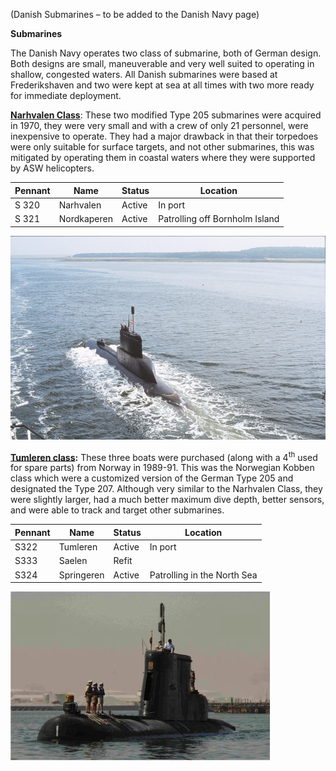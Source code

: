 (Danish Submarines – to be added to the Danish Navy page)

**Submarines**

The Danish Navy operates two class of submarine, both of German design.
Both designs are small, maneuverable and very well suited to operating
in shallow, congested waters. All Danish submarines were based at
Frederikshaven and two were kept at sea at all times with two more ready
for immediate deployment.

[**Narhvalen Class**](https://en.wikipedia.org/wiki/Type_205_submarine):
These two modified Type 205 submarines were acquired in 1970, they were
very small and with a crew of only 21 personnel, were inexpensive to
operate. They had a major drawback in that their torpedoes were only
suitable for surface targets, and not other submarines, this was
mitigated by operating them in coastal waters where they were supported
by ASW helicopters.

| Pennant | Name        | Status | Location                       |
| ------- | ----------- | ------ | ------------------------------ |
| S 320   | Narhvalen   | Active | In port                        |
| S 321   | Nordkaperen | Active | Patrolling off Bornholm Island |

![](/assets/images/nato/dk/navy/image1.jpg)

**[Tumleren
class](https://en.wikipedia.org/wiki/Kobben-class_submarine):** These
three boats were purchased (along with a 4<sup>th</sup> used for spare
parts) from Norway in 1989-91. This was the Norwegian Kobben class which
were a customized version of the German Type 205 and designated the Type
207. Although very similar to the Narhvalen Class, they were slightly
larger, had a much better maximum dive depth, better sensors, and were
able to track and target other submarines.

| Pennant | Name       | Status | Location                    |
| ------- | ---------- | ------ | --------------------------- |
| S322    | Tumleren   | Active | In port                     |
| S333    | Saelen     | Refit  |                             |
| S324    | Springeren | Active | Patrolling in the North Sea |

![](/assets/images/nato/dk/navy/image2.jpg)
